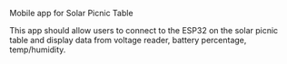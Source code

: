 Mobile app for Solar Picnic Table

This app should allow users to connect to the ESP32 on the solar picnic table and display data from voltage reader, battery percentage, temp/humidity. 
